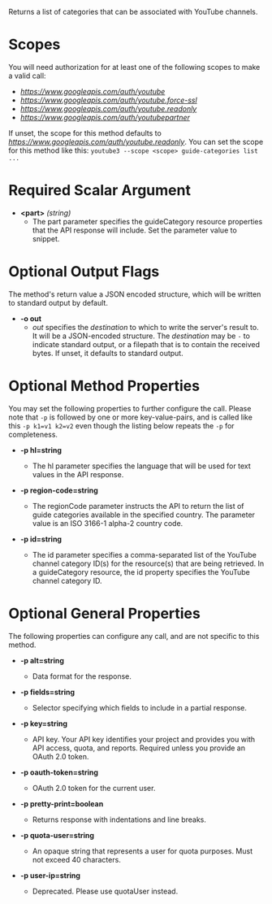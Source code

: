 Returns a list of categories that can be associated with YouTube channels.
# Scopes

You will need authorization for at least one of the following scopes to make a valid call:

* *https://www.googleapis.com/auth/youtube*
* *https://www.googleapis.com/auth/youtube.force-ssl*
* *https://www.googleapis.com/auth/youtube.readonly*
* *https://www.googleapis.com/auth/youtubepartner*

If unset, the scope for this method defaults to *https://www.googleapis.com/auth/youtube.readonly*.
You can set the scope for this method like this: `youtube3 --scope <scope> guide-categories list ...`
# Required Scalar Argument
* **&lt;part&gt;** *(string)*
    - The part parameter specifies the guideCategory resource properties that the API response will include. Set the parameter value to snippet.

# Optional Output Flags

The method's return value a JSON encoded structure, which will be written to standard output by default.

* **-o out**
    - *out* specifies the *destination* to which to write the server's result to.
      It will be a JSON-encoded structure.
      The *destination* may be `-` to indicate standard output, or a filepath that is to contain the received bytes.
      If unset, it defaults to standard output.
# Optional Method Properties

You may set the following properties to further configure the call. Please note that `-p` is followed by one 
or more key-value-pairs, and is called like this `-p k1=v1 k2=v2` even though the listing below repeats the
`-p` for completeness.

* **-p hl=string**
    - The hl parameter specifies the language that will be used for text values in the API response.

* **-p region-code=string**
    - The regionCode parameter instructs the API to return the list of guide categories available in the specified country. The parameter value is an ISO 3166-1 alpha-2 country code.

* **-p id=string**
    - The id parameter specifies a comma-separated list of the YouTube channel category ID(s) for the resource(s) that are being retrieved. In a guideCategory resource, the id property specifies the YouTube channel category ID.

# Optional General Properties

The following properties can configure any call, and are not specific to this method.

* **-p alt=string**
    - Data format for the response.

* **-p fields=string**
    - Selector specifying which fields to include in a partial response.

* **-p key=string**
    - API key. Your API key identifies your project and provides you with API access, quota, and reports. Required unless you provide an OAuth 2.0 token.

* **-p oauth-token=string**
    - OAuth 2.0 token for the current user.

* **-p pretty-print=boolean**
    - Returns response with indentations and line breaks.

* **-p quota-user=string**
    - An opaque string that represents a user for quota purposes. Must not exceed 40 characters.

* **-p user-ip=string**
    - Deprecated. Please use quotaUser instead.
